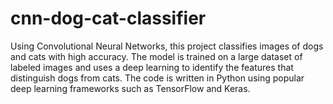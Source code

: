 # cnn-dog-cat-classifier
Using Convolutional Neural Networks, this project classifies images of dogs and cats with high accuracy. The model is trained on a large dataset of labeled images and uses a deep learning to identify the features that distinguish dogs from cats. The code is written in Python using popular deep learning frameworks such as TensorFlow and Keras.
